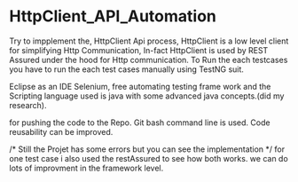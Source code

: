 # HttpClient_API_Automation

Try to impplement the, HttpClient Api process, HttpClient is a low level client for simplifying Http Communication, 
In-fact HttpClient is used by REST Assured under the hood for Http communication.
To Run the each testcases you have to run the each test cases manually using TestNG suit.

Eclipse as an IDE
Selenium, free automating testing frame work and the Scripting language used is java with some advanced java concepts.(did my research).

for pushing the code to the Repo. Git bash command line is used.
Code reusability can be improved. 

/* Still the  Projet has some errors but you can see the implementation */
for one test case i also used the restAssured to see how both works. 
we can do lots of improvment in the framework level.
